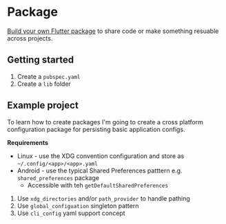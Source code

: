 # Package
[Build your own Flutter package](https://docs.flutter.dev/packages-and-plugins/developing-packages) 
to share code or make something resuable across projects.

## Getting started
1. Create a `pubspec.yaml`
2. Create a `lib` folder


## Example project
To learn how to create packages I'm going to create a cross platform configuration package for 
persisting basic application configs. 

**Requirements**
* Linux - use the XDG convention configuration and store as `~/.config/<app>/<app>.yaml`
* Android - use the typical Shared Preferences patttern e.g. `shared_preferences` package
  * Accessible with teh `getDefaultSharedPreferences`

1. Use `xdg_directories` and/or `path_provider` to handle pathing
2. Use `global_configuation` singleton pattern
3. Use `cli_config` yaml support concept

<!-- 
vim: ts=2:sw=2:sts=2
-->
